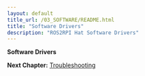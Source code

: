 ```yaml
---
layout: default
title_url: /03_SOFTWARE/README.html
title: "Software Drivers"
description: "ROS2RPI Hat Software Drivers"
---
```


**Software Drivers**

__Next Chapter:__ [Troubleshooting](../10_DEBUG/README.md)
